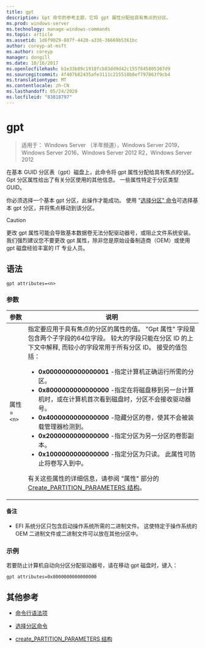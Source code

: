 ```yaml
---
title: gpt
description: Gpt 命令的参考主题，它将 gpt 属性分配给具有焦点的分区。
ms.prod: windows-server
ms.technology: manage-windows-commands
ms.topic: article
ms.assetid: 1d6f9029-807f-4420-a336-36669b5361bc
author: coreyp-at-msft
ms.author: coreyp
manager: dongill
ms.date: 10/16/2017
ms.openlocfilehash: b1e33b89c1918fcb83dd9d42c155f845805307d9
ms.sourcegitcommit: 4f407b82435afe3111c215510b0ef797863f9cb4
ms.translationtype: MT
ms.contentlocale: zh-CN
ms.lasthandoff: 05/24/2020
ms.locfileid: "83818797"
---
```

# <a name="gpt"></a>gpt

> 适用于： Windows Server （半年频道），Windows Server 2019，Windows Server 2016，Windows Server 2012 R2，Windows Server 2012

在基本 GUID 分区表（gpt）磁盘上，此命令将 gpt 属性分配给具有焦点的分区。 Gpt 分区属性给出了有关分区使用的其他信息。 一些属性特定于分区类型 GUID。

你必须选择一个基本 gpt 分区，此操作才能成功。 使用 "[选择分区" 命令](select-partition.md)可选择基本 gpt 分区，并将焦点移动到该分区。

> [!CAUTION]
> 更改 gpt 属性可能会导致基本数据卷无法分配驱动器号，或阻止文件系统安装。 我们强烈建议您不要更改 gpt 属性，除非您是原始设备制造商（OEM）或使用 gpt 磁盘经验丰富的 IT 专业人员。

## <a name="syntax"></a>语法

```
gpt attributes=<n>
```

### <a name="parameters"></a>参数

| 参数 | 说明 |
| --------- | ----------- |
| 属性 =`<n>` | 指定要应用于具有焦点的分区的属性的值。 "Gpt 属性" 字段是包含两个子字段的64位字段。 较大的字段只能在分区 ID 的上下文中解释, 而较小的字段常用于所有分区 ID。 接受的值包括：<ul><li>**0x0000000000000001** -指定计算机正确运行所需的分区。</li><li>**0x8000000000000000** -指定在将磁盘移到另一台计算机时，或在计算机首次看到磁盘时，分区不会接收驱动器号。</li><li>**0x4000000000000000** -隐藏分区的卷，使其不会被装载管理器检测到。</li><li>**0x2000000000000000** -指定分区为另一分区的卷影副本。</li><li>**0x1000000000000000** -指定分区为只读。 此属性可防止将卷写入到中。</li></ul><p>有关这些属性的详细信息，请参阅 "属性" 部分的[Create_PARTITION_PARAMETERS 结构](https://docs.microsoft.com/windows/win32/api/vds/ns-vds-create_partition_parameters)。 |

#### <a name="remarks"></a>备注

- EFI 系统分区只包含启动操作系统所需的二进制文件。 这使特定于操作系统的 OEM 二进制文件或二进制文件可以放在其他分区中。

### <a name="examples"></a>示例

若要防止计算机自动向分区分配驱动器号，请在移动 gpt 磁盘时，键入：

```
gpt attributes=0x8000000000000000
```

## <a name="additional-references"></a>其他参考

- [命令行语法项](command-line-syntax-key.md)

- [选择分区命令](select-partition.md)

- [create_PARTITION_PARAMETERS 结构](https://docs.microsoft.com/windows/win32/api/vds/ns-vds-create_partition_parameters)
